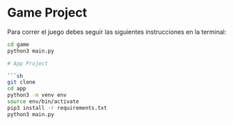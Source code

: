 # Game Project

Para correr el juego debes seguir las siguientes instrucciones en la terminal:

```sh
cd game
python3 main.py

# App Project

```sh
git clone
cd app
python3 -m venv env
source env/bin/activate
pip3 install -r requirements.txt
python3 main.py
```